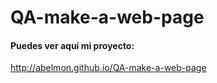 # QA-make-a-web-page

#### Puedes ver aquí mi proyecto:

http://abelmon.github.io/QA-make-a-web-page
